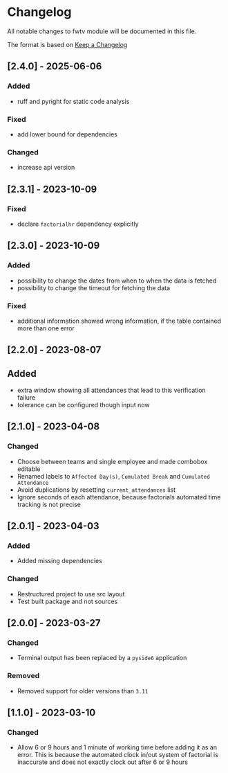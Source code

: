 # Changelog
All notable changes to fwtv module will be documented in this file.

The format is based on [Keep a Changelog](https://keepachangelog.com/en/1.0.0)

## [2.4.0] - 2025-06-06

### Added

- ruff and pyright for static code analysis

### Fixed

- add lower bound for dependencies

### Changed

- increase api version

## [2.3.1] - 2023-10-09

### Fixed

- declare `factorialhr` dependency explicitly

## [2.3.0] - 2023-10-09

### Added

- possibility to change the dates from when to when the data is fetched
- possibility to change the timeout for fetching the data

### Fixed

- additional information showed wrong information, if the table contained more than one error

## [2.2.0] - 2023-08-07

## Added

- extra window showing all attendances that lead to this verification failure
- tolerance can be configured though input now

## [2.1.0] - 2023-04-08

### Changed

- Choose between teams and single employee and made combobox editable
- Renamed labels to `Affected Day(s)`, `Cumulated Break` and `Cumulated Attendance`
- Avoid duplications by resetting `current_attendances` list
- Ignore seconds of each attendance, because factorials automated time tracking is not precise

## [2.0.1] - 2023-04-03

### Added

- Added missing dependencies

### Changed

- Restructured project to use src layout
- Test built package and not sources

## [2.0.0] - 2023-03-27

### Changed

- Terminal output has been replaced by a `pyside6` application

### Removed

- Removed support for older versions than `3.11`

## [1.1.0] - 2023-03-10

### Changed

- Allow 6 or 9 hours and 1 minute of working time before adding it as an error. This is because the automated clock in/out system of factorial is inaccurate and does not exactly clock out after 6 or 9 hours
